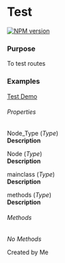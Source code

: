 # Test

[![NPM version][npm-image]][npm-url]

### Purpose
To test routes

### Examples
[Test Demo](http://keleko34.github.io/KC/)

###### Properties
Node_Type (*Type*)<br />
**Description**

Node (*Type*)<br />
**Description**

mainclass (*Type*)<br />
**Description**

methods (*Type*)<br />
**Description**
<!-- endinject -->

###### Methods
*No Methods*
<!-- endinject -->


[npm-image]: https://img.shields.io/badge/NPM-0.0.1-green.svg?style=flat-square
[npm-url]: https://npmjs.org/package/KC

Created by Me